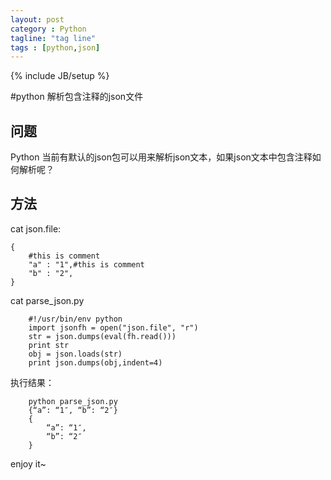 ```yaml
---
layout: post
category : Python
tagline: "tag line"
tags : [python,json]
---
```

{% include JB/setup %}


#python 解析包含注释的json文件

## 问题

Python 当前有默认的json包可以用来解析json文本，如果json文本中包含注释如何解析呢？

## 方法

cat json.file:

<!-- lang:python-->
	{        
		#this is comment        
		"a" : "1",#this is comment        
		"b" : "2", 
	}

cat parse_json.py

```
	#!/usr/bin/env python
	import jsonfh = open("json.file", "r")
	str = json.dumps(eval(fh.read()))
	print str
	obj = json.loads(str)
	print json.dumps(obj,indent=4)

```

执行结果：

```
	python parse_json.py 
	{“a”: “1″, “b”: “2″}
	{
    	“a”: “1″, 
    	“b”: “2″
	}
```

enjoy it~
